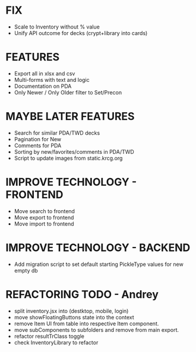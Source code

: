 # FIX
- Scale to Inventory without % value
- Unify API outcome for decks (crypt+library into cards)

# FEATURES
- Export all in xlsx and csv
- Multi-forms with text and logic
- Documentation on PDA
- Only Newer / Only Older filter to Set/Precon

# MAYBE LATER FEATURES
- Search for similar PDA/TWD decks
- Pagination for New
- Comments for PDA
- Sorting by new/favorites/comments in PDA/TWD
- Script to update images from static.krcg.org

# IMPROVE TECHNOLOGY - FRONTEND
- Move search to frontend
- Move export to frontend
- Move import to frontend

# IMPROVE TECHNOLOGY - BACKEND
- Add migration script to set default starting PickleType values for new empty db

# REFACTORING TODO - Andrey
- split inventory.jsx into (destktop, mobile, login)
- move showFloatingButtons state into the context
- remove Item UI from table into respective Item component.
- move subComponents to subfolders and remove from main export.
- refactor resultTrClass toggle
- check InventoryLibrary to refactor

